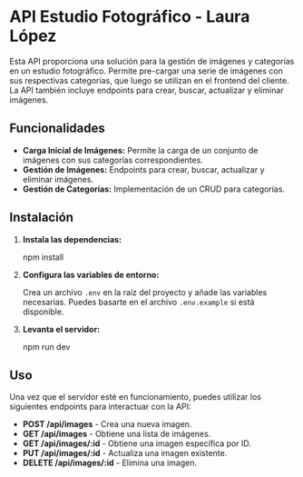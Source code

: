 # API Estudio Fotográfico - Laura López

Esta API proporciona una solución para la gestión de imágenes y categorías en un estudio fotográfico. Permite pre-cargar una serie de imágenes con sus respectivas categorías, que luego se utilizan en el frontend del cliente. La API también incluye endpoints para crear, buscar, actualizar y eliminar imágenes.

## Funcionalidades

- **Carga Inicial de Imágenes:** Permite la carga de un conjunto de imágenes con sus categorías correspondientes.
- **Gestión de Imágenes:** Endpoints para crear, buscar, actualizar y eliminar imágenes.
- **Gestión de Categorías:** Implementación de un CRUD para categorías.

## Instalación

1. **Instala las dependencias:**

   npm install

2. **Configura las variables de entorno:**

   Crea un archivo `.env` en la raíz del proyecto y añade las variables necesarias. Puedes basarte en el archivo `.env.example` si está disponible.

3. **Levanta el servidor:**

   npm run dev

## Uso

Una vez que el servidor esté en funcionamiento, puedes utilizar los siguientes endpoints para interactuar con la API:

- **POST /api/images** - Crea una nueva imagen.
- **GET /api/images** - Obtiene una lista de imágenes.
- **GET /api/images/:id** - Obtiene una imagen específica por ID.
- **PUT /api/images/:id** - Actualiza una imagen existente.
- **DELETE /api/images/:id** - Elimina una imagen.
